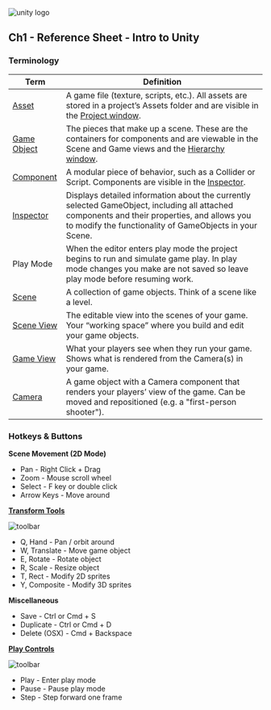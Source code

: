 

![unity logo](https://raw.githubusercontent.com/omundy/dig250-game-development/master/reference-sheets/images/unity-logo-293w.png)

## Ch1 - Reference Sheet - Intro to Unity 




### Terminology

Term | Definition
--- | ---
[Asset](https://docs.unity3d.com/Manual/AssetWorkflow.html) | A game file (texture, scripts, etc.). All assets are stored in a project’s Assets folder and are visible in the [Project window](https://docs.unity3d.com/Manual/ProjectView.html).
[Game Object](https://docs.unity3d.com/Manual/class-GameObject.html) | The pieces that make up a scene. These are the containers for components and are viewable in the Scene and Game views and the [Hierarchy window](https://docs.unity3d.com/Manual/Hierarchy.html).
[Component](https://docs.unity3d.com/Manual/Components.html) | A modular piece of behavior, such as a Collider or Script. Components are visible in the [Inspector](https://docs.unity3d.com/Manual/UsingTheInspector.html).
[Inspector](https://docs.unity3d.com/Manual/UsingTheInspector.html) | Displays detailed information about the currently selected GameObject, including all attached components and their properties, and allows you to modify the functionality of GameObjects in your Scene.
Play Mode | When the editor enters play mode the project begins to run and simulate game play. In play mode changes you make are not saved so leave play mode before resuming work.
[Scene](https://docs.unity3d.com/Manual/CreatingScenes.html) | A collection of game objects. Think of a scene like a level.
[Scene View](https://docs.unity3d.com/Manual/UsingTheSceneView.html) | The editable view into the scenes of your game. Your “working space” where you build and edit your game objects.
[Game View](https://docs.unity3d.com/Manual/GameView.html) | What your players see when they run your game. Shows what is rendered from the Camera(s) in your game.
[Camera](https://docs.unity3d.com/Manual/CamerasOverview.html) | A game object with a Camera component that renders your players’ view of the game. Can be moved and repositioned (e.g. a "first-person shooter").




### Hotkeys & Buttons


**Scene Movement (2D Mode)**
* Pan - Right Click + Drag
* Zoom - Mouse scroll wheel
* Select - F key or double click
* Arrow Keys - Move around

**[Transform Tools](https://docs.unity3d.com/Manual/SceneViewNavigation.html)** 

![toolbar](https://docs.unity3d.com/uploads/Main/UI-ViewTool.png)

* Q, Hand - Pan / orbit around
* W, Translate - Move game object
* E, Rotate - Rotate object
* R, Scale - Resize object
* T, Rect - Modify 2D sprites
* Y, Composite - Modify 3D sprites

**Miscellaneous**

* Save - Ctrl or Cmd + S
* Duplicate - Ctrl or Cmd + D
* Delete (OSX) - Cmd + Backspace

**[Play Controls](https://docs.unity3d.com/Manual/Toolbar.html)**

![toolbar](https://docs.unity3d.com/uploads/Main/Editor-PlayButtons.png)

* Play -  Enter play mode
* Pause - Pause play mode
* Step - Step forward one frame

















